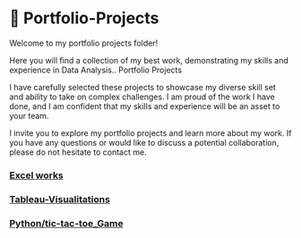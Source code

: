 # 💎 Portfolio-Projects
Welcome to my portfolio projects folder!

Here you will find a collection of my best work, demonstrating my skills and experience in Data Analysis..
Portfolio Projects

I have carefully selected these projects to showcase my diverse skill set and ability to take on complex challenges. I am proud of the work I have done, and I am confident that my skills and experience will be an asset to your team.

I invite you to explore my portfolio projects and learn more about my work. If you have any questions or would like to discuss a potential collaboration, please do not hesitate to contact me.

### [Excel works](https://github.com/PeJiR/Portfolio-Projects/tree/main/Excel%20Jobs) 
### [Tableau-Visualitations](https://github.com/PeJiR/Portfolio-Projects/tree/main/Tableau-Visualitations)
### [Python/tic-tac-toe_Game](https://github.com/PeJiR/Harvard-University-Certificates/tree/main/Professional%20Certificate%20in_Computer%20Science%20for%20Python%20Programming/CS50-s-Introduction-to-Programming-with-Python/Final%20Project)

